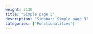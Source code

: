 ```yaml
---
weight: 3130
title: "Simple page 3"
description: "Sidebar: Simple page 3"
categories: ["Functionalities"]
---
```

